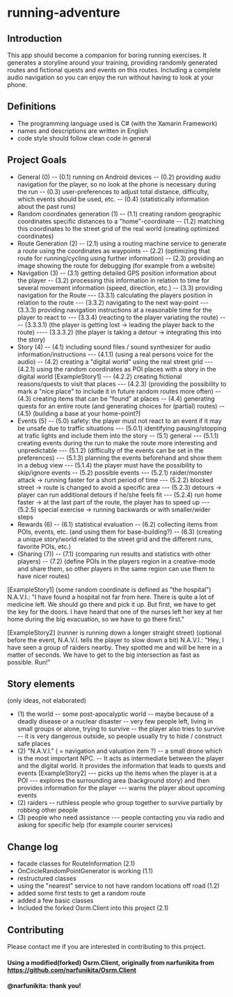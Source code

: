 # running-adventure

## Introduction

This app should become a companion for boring running exercises.
It generates a storyline around your training, providing randomly
generated routes and fictional quests and events on this routes.
Including a complete audio navigation so you can enjoy the run
without having to look at your phone.

## Definitions

- The programming language used is C# (with the Xamarin Framework)
- names and descriptions are written in English
- code style should follow clean code in general

## Project Goals

- General (0)
-- (0.1) running on Android devices
-- (0.2) providing audio navigation for the player, so no look at the phone is necessary during the run
-- (0.3) user-preferences to adjust total distance, difficulty, which events should be used, etc.
-- (0.4) (statistically information about the past runs)
- Random coordinates generation (1)
-- (1.1) creating random geographic coordinates specific distances to a "home"-coordinate
-- (1.2) matching this coordinates to the street grid of the real world (creating optimized coordinates)
- Route Generation (2)
-- (2.1) using a routing machine service to generate a route using the coordinates as waypoints
-- (2.2) (optimizing that route for running/cycling using further information)
-- (2.3) providing an image showing the route for debugging (for example from a website)
- Navigation (3)
-- (3.1) getting detailed GPS position information about the player
-- (3.2) processing this information in relation to time for several movement information (speed, direction, etc.)
-- (3.3) providing navigation for the Route
--- (3.3.1) calculating the players position in relation to the route
--- (3.3.2) navigating to the next way-point
--- (3.3.3) providing navigation instructions at a reasonable time for the player to react to
--- (3.3.4) (reacting to the player variating the route)
---- (3.3.3.1) (the player is getting lost -> leading the player back to the route)
---- (3.3.3.2) (the player is taking a detour -> integrating this into the story)
- Story (4)
-- (4.1) including sound files / sound synthesizer for audio information/instructions
--- (4.1.1) (using a real persons voice for the audio)
-- (4.2) creating a "digital world" using the real street grid
--- (4.2.1) using the random coordinates as POI places with a story in the digital world [ExampleStory1]
--- (4.2.2) creating fictional reasons/quests to visit that places
--- (4.2.3) (providing the possibility to mark a "nice place" to include it in future random routes more often)
-- (4.3) creating items that can be "found" at places
-- (4.4) generating quests for an entire route (and generating choices for (partial) routes)
-- (4.5) (building a base at your home-point?)
- Events (5)
-- (5.0) safety: the player must not react to an event if it may be unsafe due to traffic situations
--- (5.0.1) identifying pausing/stopping at trafic lights and include them into the story
-- (5.1) general
--- (5.1.1) creating events during the run to make the route more interesting and unpredictable
--- (5.1.2) (difficulty of the events can be set in the preferences)
--- (5.1.3) planning the events beforehand and show them in a debug view
--- (5.1.4) the player must have the possibility to skip/ignore events
-- (5.2) possible events
--- (5.2.1) raider/monster attack -> running faster for a short period of time
--- (5.2.2) blocked street -> route is changed to avoid a specific area
--- (5.2.3) detours -> player can run additional detours if he/she feels fit
--- (5.2.4) run home faster -> at the last part of the route, the player has to speed up
--- (5.2.5) special exercise -> running backwards or with smaller/wider steps
- Rewards (6)
-- (6.1) statistical evaluation
-- (6.2) collecting items from POIs, events, etc. (and using them for base-building?)
-- (6.3) (creating a unique story/world related to the street grid and the different runs, favorite POIs, etc.)
- (Sharing (7)) 
-- (7.1) (comparing run results and statistics with other players)
-- (7.2) (define POIs in the players region in a creative-mode and share them, so other players in the same region can use them to have nicer routes)


[ExampleStory1]
(some random coordinate is defined as "the hospital")
N.A.V.I.: "I have found a hospital not far from here. There is quite a lot of medicine left.
We should go there and pick it up. But first, we have to get the key for the doors. 
I have heard that one of the nurses left her key at her home during the big evacuation, so we have to go there first."

[ExampleStory2]
(runner is running down a longer straight street)
(optional before the event, N.A.V.I. tells the player to slow down a bit)
N.A.V.I.: "Hey, I have seen a group of raiders nearby. They spotted me and will be here in a matter of seconds.
We have to get to the big intersection as fast as possible. Run!"

## Story elements
(only ideas, not elaborated)
- (1) the world
-- some post-apocalyptic world
-- maybe because of a deadly disease or a nuclear disaster
-- very few people left, living in small groups or alone, trying to survive
-- the player also tries to survive
-- it is very dangerous outside, so people usually try to hide / construct safe places
- (2) "N.A.V.I." ( = navigation and valuation item ?)
-- a small drone which is the most important NPC. 
-- It acts as intermediate between the player and the digital world. It provides the information that leads to quests and events [ExampleStory2] 
--- picks up the items when the player is at a POI
--- explores the surrounding area (background story) and then provides information for the player
--- warns the player about upcoming events
- (2) raiders
-- ruthless people who group together to survive partially by robbing other people
- (3) people who need assistance
--- people contacting you via radio and asking for specific help (for example courier services)


## Change log

- facade classes for RouteInformation (2.1)
- OnCircleRandomPointGenerator is working (1.1)
- restructured classes
- using the "nearest" service to not have random locations off road (1.2)
- added some first tests to get a random route
- added a few basic classes
- Included the forked Osrm.Client into this project (2.1)


## Contributing

Please contact me if you are interested in contributing to this project.



#### Using a modified(forked) Osrm.Client, originally from narfunikita from https://github.com/narfunikita/Osrm.Client 
#### @narfunikita: thank you!
